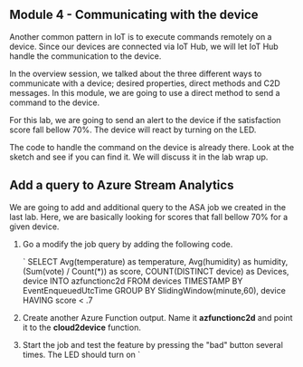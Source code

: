 ## Module 4 - Communicating with the device

Another common pattern in IoT is to execute commands remotely on a device. Since our devices are connected via IoT Hub, we will let IoT Hub handle the communication to the device.

In the overview session, we talked about the three different ways to communicate with a device; desired properties, direct methods and C2D messages. In this module, we are going to use a direct method to send a command to the device. 

For this lab, we are going to send an alert to the device if the satisfaction score fall bellow 70%. The device will react by turning on the LED.

The code to handle the command on the device is already there. Look at the sketch and see if you can find it. We will discuss it in the lab wrap up.

## Add a query to Azure Stream Analytics 

We are going to add and additional query to the ASA job we created in the last lab. Here, we are basically looking for scores that fall bellow 70% for a given device.

1. Go a modify the job query by adding the following code.

    `
    SELECT Avg(temperature) as temperature, Avg(humidity) as humidity, (Sum(vote) /  Count(*)) as score, COUNT(DISTINCT device) as Devices, device
    INTO azfunctionc2d
    FROM devices TIMESTAMP BY EventEnqueuedUtcTime
    GROUP BY SlidingWindow(minute,60), device
    HAVING score < .7

2. Create another Azure Function output. Name it **azfunctionc2d** and point it to the **cloud2device** function.
3. Start the job and test the feature by pressing the "bad" button several times. The LED should turn on
    `